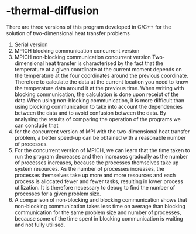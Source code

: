 # -thermal-diffusion
There are three versions of this program developed in C/C++ for the solution of two-dimensional heat transfer problems
1. Serial version
2. MPICH blocking communication concurrent version
3. MPICH non-blocking communication concurrent version
Two-dimensional heat transfer is characterised by the fact that the temperature at a given coordinate at the current moment depends on the temperature at the four coordinates around the previous coordinate.
Therefore to calculate the data at the current location you need to know the temperature data around it at the previous time.
When writing with blocking communication, the calculation is done upon receipt of the data
When using non-blocking communication, it is more difficult than using blocking communication to take into account the dependencies between the data and to avoid confusion between the data.
By analysing the results of comparing the operation of the programs we can conclude that
1. for the concurrent version of MPI with the two-dimensional heat transfer problem, a better speed-up can be obtained with a reasonable number of processes.
2. For the concurrent version of MPICH, we can learn that the time taken to run the program decreases and then increases gradually as the number of processes increases, because the processes themselves take up system resources.   As the number of processes increases, the processes themselves take up more and more resources and each process is allocated fewer and fewer tasks, resulting in lower process utilization. It is therefore necessary to debug to find the number of processes for a given problem size.
3. A comparison of non-blocking and blocking communication shows that non-blocking communication takes less time on average than blocking communication for the same problem size and number of processes, because some of the time spent in blocking communication is waiting and not fully utilised.

